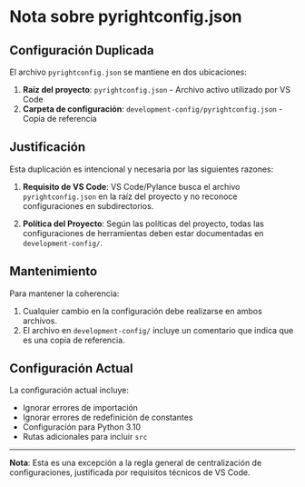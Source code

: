# Nota sobre pyrightconfig.json

## Configuración Duplicada

El archivo `pyrightconfig.json` se mantiene en dos ubicaciones:

1. **Raíz del proyecto**: `pyrightconfig.json` - Archivo activo utilizado por VS Code
2. **Carpeta de configuración**: `development-config/pyrightconfig.json` - Copia de referencia

## Justificación

Esta duplicación es intencional y necesaria por las siguientes razones:

1. **Requisito de VS Code**: VS Code/Pylance busca el archivo `pyrightconfig.json` en la raíz del proyecto y no reconoce configuraciones en subdirectorios.

2. **Política del Proyecto**: Según las políticas del proyecto, todas las configuraciones de herramientas deben estar documentadas en `development-config/`.

## Mantenimiento

Para mantener la coherencia:

1. Cualquier cambio en la configuración debe realizarse en ambos archivos.
2. El archivo en `development-config/` incluye un comentario que indica que es una copia de referencia.

## Configuración Actual

La configuración actual incluye:

- Ignorar errores de importación
- Ignorar errores de redefinición de constantes
- Configuración para Python 3.10
- Rutas adicionales para incluir `src`

---

**Nota**: Esta es una excepción a la regla general de centralización de configuraciones, justificada por requisitos técnicos de VS Code.